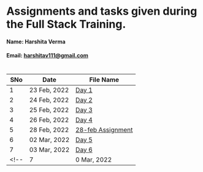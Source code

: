 # Assignments and tasks given during the Full Stack Training.

#### Name: Harshita Verma
#### Email: harshitav111@gmail.com

#

| SNo | Date | File Name |
| ------------- | ------------- | ------------- |
| 1 | 23 Feb, 2022 | [Day 1](https://github.com/ineffable23/fullstack-training/tree/main/Day%201) |
| 2 | 24 Feb, 2022 | [Day 2](https://github.com/ineffable23/fullstack-training/tree/main/Day%202) |
| 3 | 25 Feb, 2022 | [Day 3](https://github.com/ineffable23/fullstack-training/tree/main/Day%203) |
| 4 | 26 Feb, 2022 | [Day 4](https://github.com/ineffable23/fullstack-training/tree/main/Day%204) |
| 5 | 28 Feb, 2022 | [28-feb Assignment](https://github.com/ineffable23/fullstack-training/tree/main/28-feb%20Assignment) |
| 6 | 02 Mar, 2022 | [Day 5](https://github.com/ineffable23/fullstack-training/tree/main/Day%205%20CSS3-RWD-ANIMATION) |
| 7 | 03 Mar, 2022 | [Day 6](https://github.com/ineffable23/fullstack-training/tree/main/Day%206%20%20CSS-FALLBACK) |
<!-- | 7 | 0 Mar, 2022 | [Day ]() | -->
